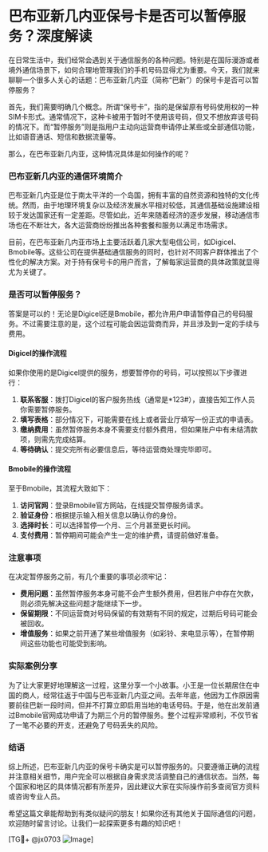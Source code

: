 # 巴布亚新几内亚保号卡是否可以暂停服务？深度解读

在日常生活中，我们经常会遇到关于通信服务的各种问题。特别是在国际漫游或者境外通信场景下，如何合理地管理我们的手机号码显得尤为重要。今天，我们就来聊聊一个很多人关心的话题：巴布亚新几内亚（简称“巴新”）的保号卡是否可以暂停服务？

首先，我们需要明确几个概念。所谓“保号卡”，指的是保留原有号码使用权的一种SIM卡形式。通常情况下，这种卡被用于暂时不使用该号码，但又不想放弃该号码的情况下。而“暂停服务”则是指用户主动向运营商申请停止某些或全部通信功能，比如语音通话、短信和数据流量等。

那么，在巴布亚新几内亚，这种情况具体是如何操作的呢？

### 巴布亚新几内亚的通信环境简介

巴布亚新几内亚是位于南太平洋的一个岛国，拥有丰富的自然资源和独特的文化传统。然而，由于地理环境复杂以及经济发展水平相对较低，其通信基础设施建设相较于发达国家还有一定差距。尽管如此，近年来随着经济的逐步发展，移动通信市场也在不断壮大，各大运营商纷纷推出各种套餐和服务以满足市场需求。

目前，在巴布亚新几内亚市场上主要活跃着几家大型电信公司，如Digicel、Bmobile等。这些公司在提供基础通信服务的同时，也针对不同客户群体推出了个性化的解决方案。对于持有保号卡的用户而言，了解每家运营商的具体政策就显得尤为关键了。

### 是否可以暂停服务？

答案是可以的！无论是Digicel还是Bmobile，都允许用户申请暂停自己的号码服务。不过需要注意的是，这个过程可能会因运营商而异，并且涉及到一定的手续与费用。

#### Digicel的操作流程

如果你使用的是Digicel提供的服务，想要暂停你的号码，可以按照以下步骤进行：

1. **联系客服**：拨打Digicel的客户服务热线（通常是*123#），直接告知工作人员你需要暂停服务。
2. **填写表格**：部分情况下，可能需要在线上或者营业厅填写一份正式的申请表。
3. **缴纳费用**：虽然暂停服务本身不需要支付额外费用，但如果账户中有未结清款项，则需先完成结算。
4. **等待确认**：提交完所有必要信息后，等待运营商处理完毕即可。

#### Bmobile的操作流程

至于Bmobile，其流程大致如下：

1. **访问官网**：登录Bmobile官方网站，在线提交暂停服务请求。
2. **验证身份**：根据提示输入相关信息以确认你的身份。
3. **选择时长**：可以选择暂停一个月、三个月甚至更长时间。
4. **支付费用**：暂停期间可能会产生一定的维护费，请提前做好准备。

### 注意事项

在决定暂停服务之前，有几个重要的事项必须牢记：

- **费用问题**：虽然暂停服务本身可能不会产生额外费用，但若账户中存在欠款，则必须先解决这些问题才能继续下一步。
- **保留期限**：不同运营商对号码保留的有效期有不同的规定，过期后号码可能会被回收。
- **增值服务**：如果之前开通了某些增值服务（如彩铃、来电显示等），在暂停期间这些功能也可能受到影响。

### 实际案例分享

为了让大家更好地理解这一过程，这里分享一个小故事。小王是一位长期居住在中国的商人，经常往返于中国与巴布亚新几内亚之间。去年年底，他因为工作原因需要前往巴新一段时间，但并不打算立即启用当地的电话号码。于是，他在出发前通过Bmobile官网成功申请了为期三个月的暂停服务。整个过程非常顺利，不仅节省了一笔不必要的开支，还避免了号码丢失的风险。

### 结语

综上所述，巴布亚新几内亚的保号卡确实是可以暂停服务的。只要遵循正确的流程并注意相关细节，用户完全可以根据自身需求灵活调整自己的通信状态。当然，每个国家和地区的具体情况都有所差异，因此建议大家在实际操作前多查阅官方资料或咨询专业人员。

希望这篇文章能帮助到有类似疑问的朋友！如果你还有其他关于国际通信的问题，欢迎随时留言讨论。让我们一起探索更多有趣的知识吧！

[TG💪+ @jx0703 ![Image](https://github.com/user-attachments/assets/dbca1d08-cadb-493c-b0ec-ad6f7a83f270)]